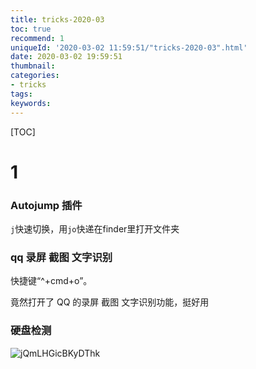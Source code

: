 ```yaml
---
title: tricks-2020-03
toc: true
recommend: 1
uniqueId: '2020-03-02 11:59:51/"tricks-2020-03".html'
date: 2020-03-02 19:59:51
thumbnail:
categories:
- tricks
tags:
keywords:
---
```


[TOC]

<!--more-->

# 1

### **Autojump 插件**

`j`快速切换，用`jo`快递在finder里打开文件夹



### qq 录屏 截图 文字识别

快捷键“^+cmd+o”。 

竟然打开了 QQ 的录屏 截图 文字识别功能，挺好用

### 硬盘检测

![jQmLHGicBKyDThk](https://i.loli.net/2020/03/03/jQmLHGicBKyDThk.png)
